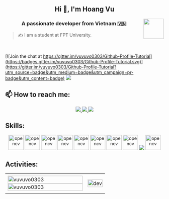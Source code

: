 

 

<h2 align="center">Hi 👋, I'm Hoang Vu </h2>
<img align="right" width="64" src="https://img.icons8.com/?size=100&id=i2llp4qsMKom&format=png&color=000000" />
<p align="center">
  <h3 align="center">A passionate developer from Vietnam 🇻🇳 </h3>
</p>

> ✍ I am a student at FPT University.

<br />

[![Join the chat at https://gitter.im/vuvuvo0303/Github-Profile-Tutorial](https://badges.gitter.im/vuvuvo0303/Github-Profile-Tutorial.svg)](https://gitter.im/vuvuvo0303/Github-Profile-Tutorial?utm_source=badge&utm_medium=badge&utm_campaign=pr-badge&utm_content=badge)
![](https://komarev.com/ghpvc/?username=vuvuvo0303&style=flat-square)

## 📫 How to reach me:

<p align="center">

  <a href="https://www.facebook.com/profile.php?id=100012595548485" alt="Facebook">
    <img src="https://img.icons8.com/fluent/48/000000/facebook-new.png" target="_blank" />
  </a> 
  <a href="[https://github.com/vuvuvo0303" alt="Github">
    <img src="https://img.icons8.com/fluent/48/000000/github.png"/>
  </a> 

  <a href="mailto:vuhoangvanle@gmail.com" alt="Email">
    <img src="https://img.icons8.com/fluent/48/000000/mailing.png"/>
  </a>
</p>

## Skills:
<p align="center">
  <img src="https://img.icons8.com/?size=100&id=N3G7bBnphi53&format=png&color=000000" alt="opencv" width="48" height="48"/> 
  <img src="https://img.icons8.com/?size=100&id=9nLaR5KFGjN0&format=png&color=000000" alt="opencv" width="48" height="48"/>
  <img src="https://img.icons8.com/?size=100&id=Nkym0Ujb8VGI&format=png&color=000000" alt="opencv" width="48" height="48"/>
  <img src="https://img.icons8.com/?size=100&id=3BTBsJs5myRy&format=png&color=000000" alt="opencv" width="48" height="48"/>
  <img src="https://img.icons8.com/?size=100&id=20909&format=png&color=000000" alt="opencv" width="48" height="48"/>
  <img src="https://img.icons8.com/?size=100&id=HcQEdKCkXUs3&format=png&color=000000" alt="opencv" width="48" height="48"/>
  <img src="https://img.icons8.com/?size=100&id=Pd2x9GWu9ovX&format=png&color=000000" alt="opencv" width="48" height="48"/>
  <img src="https://img.icons8.com/?size=100&id=AZOZNnY73haj&format=png&color=000000" alt="opencv" width="48" height="48"/>
  <img src="https://img.icons8.com/color/48/000000/visual-studio-code-2019.png"/>

  
  <img src="https://img.icons8.com/?size=100&id=oROcPah5ues6&format=png&color=000000" alt="opencv" width="48" height="48"/>
</p>

## Activities:

<table style="width:100%;">
  <tr>
    <td>
      <img src="https://github-readme-stats.vercel.app/api/top-langs/?username=vuvuvo0303&bg_color=FFFFFF00&text_color=179fa3&layout=compact&hide=CSS&langs_count=10&custom_title=Top%20my%20language" alt="vuvuvo0303" width="100%"/>
      <img src="https://github-readme-stats.vercel.app/api?username=vuvuvo0303&bg_color=FFFFFF00&text_color=179fa3&show_icons=true&count_private=true&include_all_commits=true&custom_title=Works%20on%20Github" alt="vuvuvo0303" width="100%"/>
    </td>
    <td>
      <p align="center"> 
        <img src="https://cdn.dribbble.com/users/1059583/screenshots/4171367/coding-freak.gif" alt="dev" width="100%"/>
      </p>
    </td>
  </tr>
</table>

